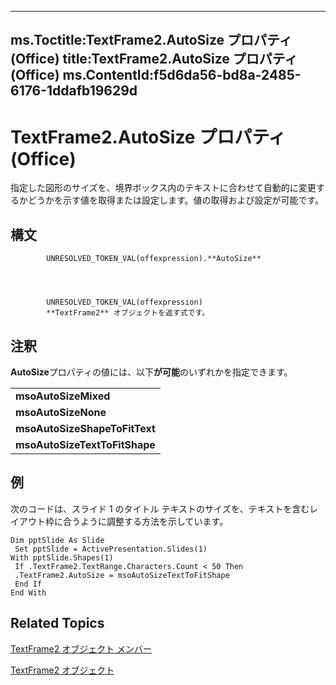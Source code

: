 

---
ms.Toctitle:TextFrame2.AutoSize プロパティ (Office)
title:TextFrame2.AutoSize プロパティ (Office)
ms.ContentId:f5d6da56-bd8a-2485-6176-1ddafb19629d
---
# TextFrame2.AutoSize プロパティ (Office)




指定した図形のサイズを、境界ボックス内のテキストに合わせて自動的に変更するかどうかを示す値を取得または設定します。値の取得および設定が可能です。

## 構文

            UNRESOLVED_TOKEN_VAL(offexpression).**AutoSize**




            UNRESOLVED_TOKEN_VAL(offexpression)
            **TextFrame2** オブジェクトを返す式です。



## 注釈
**AutoSize**プロパティの値には、以下**が可能**のいずれかを指定できます。

||
|---|
|**msoAutoSizeMixed**|
|**msoAutoSizeNone**|
|**msoAutoSizeShapeToFitText**|
|**msoAutoSizeTextToFitShape**|



## 例
次のコードは、スライド 1 のタイトル テキストのサイズを、テキストを含むレイアウト枠に合うように調整する方法を示しています。

```vba
Dim pptSlide As Slide 
 Set pptSlide = ActivePresentation.Slides(1) 
With pptSlide.Shapes(1) 
 If .TextFrame2.TextRange.Characters.Count < 50 Then 
 .TextFrame2.AutoSize = msoAutoSizeTextToFitShape 
 End If 
End With
```




## Related Topics

[TextFrame2 オブジェクト メンバー](35130cda-066c-ba5c-b7ec-672c0746ea76.md)

[TextFrame2 オブジェクト](d2903007-70d4-0b98-e617-96fb2df26975.md)




